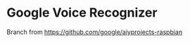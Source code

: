 Google Voice Recognizer
============================

Branch from https://github.com/google/aiyprojects-raspbian

